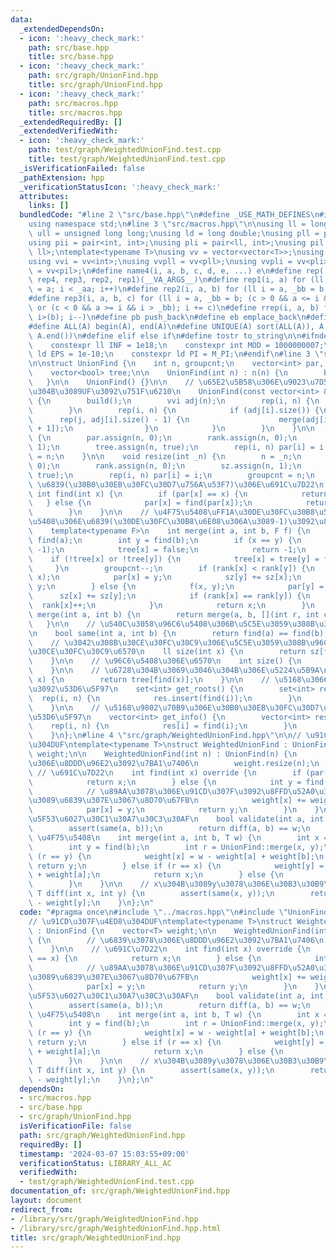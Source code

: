 ```yaml
---
data:
  _extendedDependsOn:
  - icon: ':heavy_check_mark:'
    path: src/base.hpp
    title: src/base.hpp
  - icon: ':heavy_check_mark:'
    path: src/graph/UnionFind.hpp
    title: src/graph/UnionFind.hpp
  - icon: ':heavy_check_mark:'
    path: src/macros.hpp
    title: src/macros.hpp
  _extendedRequiredBy: []
  _extendedVerifiedWith:
  - icon: ':heavy_check_mark:'
    path: test/graph/WeightedUnionFind.test.cpp
    title: test/graph/WeightedUnionFind.test.cpp
  _isVerificationFailed: false
  _pathExtension: hpp
  _verificationStatusIcon: ':heavy_check_mark:'
  attributes:
    links: []
  bundledCode: "#line 2 \"src/base.hpp\"\n#define _USE_MATH_DEFINES\n#include <bits/stdc++.h>\n\
    using namespace std;\n#line 3 \"src/macros.hpp\"\n\nusing ll = long long;\nusing\
    \ ull = unsigned long long;\nusing ld = long double;\nusing pll = pair<ll, ll>;\n\
    using pii = pair<int, int>;\nusing pli = pair<ll, int>;\nusing pil = pair<int,\
    \ ll>;\ntemplate<typename T>\nusing vv = vector<vector<T>>;\nusing vvl = vv<ll>;\n\
    using vvi = vv<int>;\nusing vvpll = vv<pll>;\nusing vvpli = vv<pli>;\nusing vvpil\
    \ = vv<pil>;\n#define name4(i, a, b, c, d, e, ...) e\n#define rep(...) name4(__VA_ARGS__,\
    \ rep4, rep3, rep2, rep1)(__VA_ARGS__)\n#define rep1(i, a) for (ll i = 0, _aa\
    \ = a; i < _aa; i++)\n#define rep2(i, a, b) for (ll i = a, _bb = b; i < _bb; i++)\n\
    #define rep3(i, a, b, c) for (ll i = a, _bb = b; (c > 0 && a <= i && i < _bb)\
    \ or (c < 0 && a >= i && i > _bb); i += c)\n#define rrep(i, a, b) for (ll i=(a);\
    \ i>(b); i--)\n#define pb push_back\n#define eb emplace_back\n#define mkp make_pair\n\
    #define ALL(A) begin(A), end(A)\n#define UNIQUE(A) sort(ALL(A)), A.erase(unique(ALL(A)),\
    \ A.end())\n#define elif else if\n#define tostr to_string\n\n#ifndef CONSTANTS\n\
    \    constexpr ll INF = 1e18;\n    constexpr int MOD = 1000000007;\n    constexpr\
    \ ld EPS = 1e-10;\n    constexpr ld PI = M_PI;\n#endif\n#line 3 \"src/graph/UnionFind.hpp\"\
    \n\nstruct UnionFind {\n    int n, groupcnt;\n    vector<int> par, rank, sz;\n\
    \    vector<bool> tree;\n\n    UnionFind(int n) : n(n) {\n        build();\n \
    \   }\n\n    UnionFind() {}\n\n    // \u65E2\u5B58\u306E\u9023\u7D50\u60C5\u5831\
    \u304B\u3089UF\u3092\u751F\u6210\n    UnionFind(const vector<int> &info) : n(info.size())\
    \ {\n        build();\n        vvi adj(n);\n        rep(i, n) {\n            adj[info[i]].eb(i);\n\
    \        }\n        rep(i, n) {\n            if (adj[i].size()) {\n          \
    \      rep(j, adj[i].size() - 1) {\n                    merge(adj[i][j], adj[i][j\
    \ + 1]);\n                }\n            }\n        }\n    }\n\n    void build()\
    \ {\n        par.assign(n, 0);\n        rank.assign(n, 0);\n        sz.assign(n,\
    \ 1);\n        tree.assign(n, true);\n        rep(i, n) par[i] = i;\n        groupcnt\
    \ = n;\n    }\n\n    void resize(int _n) {\n        n = _n;\n        par.assign(n,\
    \ 0);\n        rank.assign(n, 0);\n        sz.assign(n, 1);\n        tree.assign(n,\
    \ true);\n        rep(i, n) par[i] = i;\n        groupcnt = n;\n    }\n\n    //\
    \ \u6839(\u30B0\u30EB\u30FC\u30D7\u756A\u53F7)\u306E\u691C\u7D22\n    virtual\
    \ int find(int x) {\n        if (par[x] == x) {\n            return x;\n     \
    \   } else {\n            par[x] = find(par[x]);\n            return par[x];\n\
    \        }\n    }\n\n    // \u4F75\u5408\uFF1A\u30DE\u30FC\u30B8\u5F8C\u306E\u96C6\
    \u5408\u306E\u6839(\u30DE\u30FC\u30B8\u6E08\u306A\u3089-1)\u3092\u8FD4\u3059\n\
    \    template<typename F>\n    int merge(int a, int b, F f) {\n        int x =\
    \ find(a);\n        int y = find(b);\n        if (x == y) {\n            f(x,\
    \ -1);\n            tree[x] = false;\n            return -1;\n        }\n    \
    \    if (!tree[x] or !tree[y]) {\n            tree[x] = tree[y] = false;\n   \
    \     }\n        groupcnt--;\n        if (rank[x] < rank[y]) {\n            f(y,\
    \ x);\n            par[x] = y;\n            sz[y] += sz[x];\n            return\
    \ y;\n        } else {\n            f(x, y);\n            par[y] = x;\n      \
    \      sz[x] += sz[y];\n            if (rank[x] == rank[y]) {\n              \
    \  rank[x]++;\n            }\n            return x;\n        }\n    }\n\n    int\
    \ merge(int a, int b) {\n        return merge(a, b, [](int r, int ch) {});\n \
    \   }\n\n    // \u540C\u3058\u96C6\u5408\u306B\u5C5E\u3059\u308B\u304B\u5224\u5B9A\
    \n    bool same(int a, int b) {\n        return find(a) == find(b);\n    }\n\n\
    \    // \u3042\u308B\u30CE\u30FC\u30C9\u306E\u5C5E\u3059\u308B\u96C6\u5408\u306E\
    \u30CE\u30FC\u30C9\u6570\n    ll size(int x) {\n        return sz[find(x)];\n\
    \    }\n\n    // \u96C6\u5408\u306E\u6570\n    int size() {\n        return groupcnt;\n\
    \    }\n\n    // \u6728\u304B\u3069\u3046\u304B\u306E\u5224\u5B9A\n    bool is_tree(int\
    \ x) {\n        return tree[find(x)];\n    }\n\n    // \u5168\u3066\u306E\u6839\
    \u3092\u53D6\u5F97\n    set<int> get_roots() {\n        set<int> res;\n      \
    \  rep(i, n) {\n            res.insert(find(i));\n        }\n        return res;\n\
    \    }\n\n    // \u5168\u9802\u70B9\u306E\u30B0\u30EB\u30FC\u30D7\u756A\u53F7\u3092\
    \u53D6\u5F97\n    vector<int> get_info() {\n        vector<int> res(n);\n    \
    \    rep(i, n) {\n            res[i] = find(i);\n        }\n        return res;\n\
    \    }\n};\n#line 4 \"src/graph/WeightedUnionFind.hpp\"\n\n// \u91CD\u307F\u4ED8\
    \u304DUF\ntemplate<typename T>\nstruct WeightedUnionFind : UnionFind {\n    vector<T>\
    \ weight;\n\n    WeightedUnionFind(int n) : UnionFind(n) {\n        // \u6839\u3078\
    \u306E\u8DDD\u96E2\u3092\u7BA1\u7406\n        weight.resize(n);\n    }\n\n   \
    \ // \u691C\u7D22\n    int find(int x) override {\n        if (par[x] == x) {\n\
    \            return x;\n        } else {\n            int y = find(par[x]);\n\
    \            // \u89AA\u3078\u306E\u91CD\u307F\u3092\u8FFD\u52A0\u3057\u306A\u304C\
    \u3089\u6839\u307E\u3067\u8D70\u67FB\n            weight[x] += weight[par[x]];\n\
    \            par[x] = y;\n            return y;\n        }\n    }\n\n    // \u6B63\
    \u5F53\u6027\u30C1\u30A7\u30C3\u30AF\n    bool validate(int a, int b, T w) {\n\
    \        assert(same(a, b));\n        return diff(a, b) == w;\n    }\n\n    //\
    \ \u4F75\u5408\n    int merge(int a, int b, T w) {\n        int x = find(a);\n\
    \        int y = find(b);\n        int r = UnionFind::merge(x, y);\n        if\
    \ (r == y) {\n            weight[x] = w - weight[a] + weight[b];\n           \
    \ return y;\n        } else if (r == x) {\n            weight[y] = -w - weight[b]\
    \ + weight[a];\n            return x;\n        } else {\n            return -1;\n\
    \        }\n    }\n\n    // x\u304B\u3089y\u3078\u306E\u30B3\u30B9\u30C8\n   \
    \ T diff(int x, int y) {\n        assert(same(x, y));\n        return weight[x]\
    \ - weight[y];\n    }\n};\n"
  code: "#pragma once\n#include \"../macros.hpp\"\n#include \"UnionFind.hpp\"\n\n\
    // \u91CD\u307F\u4ED8\u304DUF\ntemplate<typename T>\nstruct WeightedUnionFind\
    \ : UnionFind {\n    vector<T> weight;\n\n    WeightedUnionFind(int n) : UnionFind(n)\
    \ {\n        // \u6839\u3078\u306E\u8DDD\u96E2\u3092\u7BA1\u7406\n        weight.resize(n);\n\
    \    }\n\n    // \u691C\u7D22\n    int find(int x) override {\n        if (par[x]\
    \ == x) {\n            return x;\n        } else {\n            int y = find(par[x]);\n\
    \            // \u89AA\u3078\u306E\u91CD\u307F\u3092\u8FFD\u52A0\u3057\u306A\u304C\
    \u3089\u6839\u307E\u3067\u8D70\u67FB\n            weight[x] += weight[par[x]];\n\
    \            par[x] = y;\n            return y;\n        }\n    }\n\n    // \u6B63\
    \u5F53\u6027\u30C1\u30A7\u30C3\u30AF\n    bool validate(int a, int b, T w) {\n\
    \        assert(same(a, b));\n        return diff(a, b) == w;\n    }\n\n    //\
    \ \u4F75\u5408\n    int merge(int a, int b, T w) {\n        int x = find(a);\n\
    \        int y = find(b);\n        int r = UnionFind::merge(x, y);\n        if\
    \ (r == y) {\n            weight[x] = w - weight[a] + weight[b];\n           \
    \ return y;\n        } else if (r == x) {\n            weight[y] = -w - weight[b]\
    \ + weight[a];\n            return x;\n        } else {\n            return -1;\n\
    \        }\n    }\n\n    // x\u304B\u3089y\u3078\u306E\u30B3\u30B9\u30C8\n   \
    \ T diff(int x, int y) {\n        assert(same(x, y));\n        return weight[x]\
    \ - weight[y];\n    }\n};\n"
  dependsOn:
  - src/macros.hpp
  - src/base.hpp
  - src/graph/UnionFind.hpp
  isVerificationFile: false
  path: src/graph/WeightedUnionFind.hpp
  requiredBy: []
  timestamp: '2024-03-07 15:03:55+09:00'
  verificationStatus: LIBRARY_ALL_AC
  verifiedWith:
  - test/graph/WeightedUnionFind.test.cpp
documentation_of: src/graph/WeightedUnionFind.hpp
layout: document
redirect_from:
- /library/src/graph/WeightedUnionFind.hpp
- /library/src/graph/WeightedUnionFind.hpp.html
title: src/graph/WeightedUnionFind.hpp
---
```


